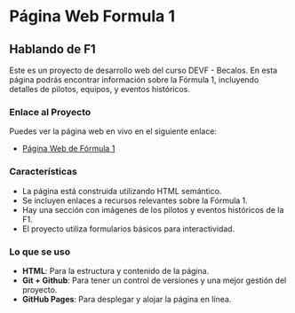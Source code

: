 # Página Web Formula 1

## Hablando de F1
Este es un proyecto de desarrollo web del curso DEVF - Becalos. En esta página podrás encontrar información sobre la Fórmula 1, incluyendo detalles de pilotos, equipos, y eventos históricos.

### Enlace al Proyecto
Puedes ver la página web en vivo en el siguiente enlace:
- [Página Web de Fórmula 1](https://rodriibacas.github.io/Desarrollo-Web.github.io/)

### Características
- La página está construida utilizando HTML semántico.
- Se incluyen enlaces a recursos relevantes sobre la Fórmula 1.
- Hay una sección con imágenes de los pilotos y eventos históricos de la F1.
- El proyecto utiliza formularios básicos para interactividad.

### Lo que se uso
- **HTML**: Para la estructura y contenido de la página.
- **Git + Github**: Para tener un control de versiones y una mejor gestión del proyecto.
- **GitHub Pages**: Para desplegar y alojar la página en línea.

